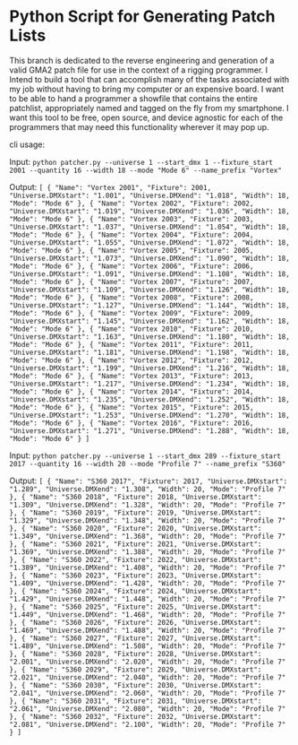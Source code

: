 # Python Script for Generating Patch Lists

This branch is dedicated to the reverse engineering and generation of a valid GMA2 patch file for use in the context of a rigging programmer.  I Intend to build a tool that can accomplish many of the tasks associated with my job without having to bring my computer or an expensive board.  I want to be able to hand a programmer a showfile that contains the entire patchlist, appropriately named and tagged on the fly from my smartphone.  I want this tool to be free, open source, and device agnostic for each of the programmers that may need this functionality wherever it may pop up.  

cli usage:

Input:
``python patcher.py --universe 1 --start_dmx 1 --fixture_start 2001 --quantity 16 --width 18 --mode "Mode 6" --name_prefix "Vortex"``

Output:
``[
    {
        "Name": "Vortex 2001",
        "Fixture": 2001,
        "Universe.DMXstart": "1.001",
        "Universe.DMXend": "1.018",
        "Width": 18,
        "Mode": "Mode 6"
    },
    {
        "Name": "Vortex 2002",
        "Fixture": 2002,
        "Universe.DMXstart": "1.019",
        "Universe.DMXend": "1.036",
        "Width": 18,
        "Mode": "Mode 6"
    },
    {
        "Name": "Vortex 2003",
        "Fixture": 2003,
        "Universe.DMXstart": "1.037",
        "Universe.DMXend": "1.054",
        "Width": 18,
        "Mode": "Mode 6"
    },
    {
        "Name": "Vortex 2004",
        "Fixture": 2004,
        "Universe.DMXstart": "1.055",
        "Universe.DMXend": "1.072",
        "Width": 18,
        "Mode": "Mode 6"
    },
    {
        "Name": "Vortex 2005",
        "Fixture": 2005,
        "Universe.DMXstart": "1.073",
        "Universe.DMXend": "1.090",
        "Width": 18,
        "Mode": "Mode 6"
    },
    {
        "Name": "Vortex 2006",
        "Fixture": 2006,
        "Universe.DMXstart": "1.091",
        "Universe.DMXend": "1.108",
        "Width": 18,
        "Mode": "Mode 6"
    },
    {
        "Name": "Vortex 2007",
        "Fixture": 2007,
        "Universe.DMXstart": "1.109",
        "Universe.DMXend": "1.126",
        "Width": 18,
        "Mode": "Mode 6"
    },
    {
        "Name": "Vortex 2008",
        "Fixture": 2008,
        "Universe.DMXstart": "1.127",
        "Universe.DMXend": "1.144",
        "Width": 18,
        "Mode": "Mode 6"
    },
    {
        "Name": "Vortex 2009",
        "Fixture": 2009,
        "Universe.DMXstart": "1.145",
        "Universe.DMXend": "1.162",
        "Width": 18,
        "Mode": "Mode 6"
    },
    {
        "Name": "Vortex 2010",
        "Fixture": 2010,
        "Universe.DMXstart": "1.163",
        "Universe.DMXend": "1.180",
        "Width": 18,
        "Mode": "Mode 6"
    },
    {
        "Name": "Vortex 2011",
        "Fixture": 2011,
        "Universe.DMXstart": "1.181",
        "Universe.DMXend": "1.198",
        "Width": 18,
        "Mode": "Mode 6"
    },
    {
        "Name": "Vortex 2012",
        "Fixture": 2012,
        "Universe.DMXstart": "1.199",
        "Universe.DMXend": "1.216",
        "Width": 18,
        "Mode": "Mode 6"
    },
    {
        "Name": "Vortex 2013",
        "Fixture": 2013,
        "Universe.DMXstart": "1.217",
        "Universe.DMXend": "1.234",
        "Width": 18,
        "Mode": "Mode 6"
    },
    {
        "Name": "Vortex 2014",
        "Fixture": 2014,
        "Universe.DMXstart": "1.235",
        "Universe.DMXend": "1.252",
        "Width": 18,
        "Mode": "Mode 6"
    },
    {
        "Name": "Vortex 2015",
        "Fixture": 2015,
        "Universe.DMXstart": "1.253",
        "Universe.DMXend": "1.270",
        "Width": 18,
        "Mode": "Mode 6"
    },
    {
        "Name": "Vortex 2016",
        "Fixture": 2016,
        "Universe.DMXstart": "1.271",
        "Universe.DMXend": "1.288",
        "Width": 18,
        "Mode": "Mode 6"
    }
]``

Input:
``python patcher.py --universe 1 --start_dmx 289 --fixture_start 2017 --quantity 16 --width 20 --mode "Profile 7" --name_prefix "S360"``

Output:
``[
    {
        "Name": "S360 2017",
        "Fixture": 2017,
        "Universe.DMXstart": "1.289",
        "Universe.DMXend": "1.308",
        "Width": 20,
        "Mode": "Profile 7"
    },
    {
        "Name": "S360 2018",
        "Fixture": 2018,
        "Universe.DMXstart": "1.309",
        "Universe.DMXend": "1.328",
        "Width": 20,
        "Mode": "Profile 7"
    },
    {
        "Name": "S360 2019",
        "Fixture": 2019,
        "Universe.DMXstart": "1.329",
        "Universe.DMXend": "1.348",
        "Width": 20,
        "Mode": "Profile 7"
    },
    {
        "Name": "S360 2020",
        "Fixture": 2020,
        "Universe.DMXstart": "1.349",
        "Universe.DMXend": "1.368",
        "Width": 20,
        "Mode": "Profile 7"
    },
    {
        "Name": "S360 2021",
        "Fixture": 2021,
        "Universe.DMXstart": "1.369",
        "Universe.DMXend": "1.388",
        "Width": 20,
        "Mode": "Profile 7"
    },
    {
        "Name": "S360 2022",
        "Fixture": 2022,
        "Universe.DMXstart": "1.389",
        "Universe.DMXend": "1.408",
        "Width": 20,
        "Mode": "Profile 7"
    },
    {
        "Name": "S360 2023",
        "Fixture": 2023,
        "Universe.DMXstart": "1.409",
        "Universe.DMXend": "1.428",
        "Width": 20,
        "Mode": "Profile 7"
    },
    {
        "Name": "S360 2024",
        "Fixture": 2024,
        "Universe.DMXstart": "1.429",
        "Universe.DMXend": "1.448",
        "Width": 20,
        "Mode": "Profile 7"
    },
    {
        "Name": "S360 2025",
        "Fixture": 2025,
        "Universe.DMXstart": "1.449",
        "Universe.DMXend": "1.468",
        "Width": 20,
        "Mode": "Profile 7"
    },
    {
        "Name": "S360 2026",
        "Fixture": 2026,
        "Universe.DMXstart": "1.469",
        "Universe.DMXend": "1.488",
        "Width": 20,
        "Mode": "Profile 7"
    },
    {
        "Name": "S360 2027",
        "Fixture": 2027,
        "Universe.DMXstart": "1.489",
        "Universe.DMXend": "1.508",
        "Width": 20,
        "Mode": "Profile 7"
    },
    {
        "Name": "S360 2028",
        "Fixture": 2028,
        "Universe.DMXstart": "2.001",
        "Universe.DMXend": "2.020",
        "Width": 20,
        "Mode": "Profile 7"
    },
    {
        "Name": "S360 2029",
        "Fixture": 2029,
        "Universe.DMXstart": "2.021",
        "Universe.DMXend": "2.040",
        "Width": 20,
        "Mode": "Profile 7"
    },
    {
        "Name": "S360 2030",
        "Fixture": 2030,
        "Universe.DMXstart": "2.041",
        "Universe.DMXend": "2.060",
        "Width": 20,
        "Mode": "Profile 7"
    },
    {
        "Name": "S360 2031",
        "Fixture": 2031,
        "Universe.DMXstart": "2.061",
        "Universe.DMXend": "2.080",
        "Width": 20,
        "Mode": "Profile 7"
    },
    {
        "Name": "S360 2032",
        "Fixture": 2032,
        "Universe.DMXstart": "2.081",
        "Universe.DMXend": "2.100",
        "Width": 20,
        "Mode": "Profile 7"
    }
]``